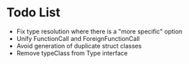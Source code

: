 # Todo List
* Fix type resolution where there is a "more specific" option
* Unify FunctionCall and ForeignFunctionCall
* Avoid generation of duplicate struct classes
* Remove typeClass from Type interface
